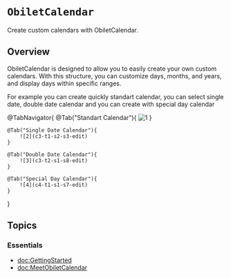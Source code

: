 # ``ObiletCalendar``

Create custom calendars with ObiletCalendar.

## Overview

ObiletCalendar is designed to allow you to easily create your own custom calendars. With this structure, you can customize days, months, and years, and display days within specific ranges.

For example you can create quickly standart calendar, you can select single date, double date calendar and you can create with special day calendar


@TabNavigator{
    @Tab("Standart Calendar"){
        ![1](c1-t2-s1-s3-edit)
    }
    
    @Tab("Single Date Calendar"){
        ![2](c3-t1-s2-s3-edit)
    }
    
    @Tab("Double Date Calendar"){
        ![3](c3-t2-s1-s8-edit) 
    }
    
    @Tab("Special Day Calendar"){
        ![4](c4-t1-s1-s7-edit) 
    }
}



## Topics

### Essentials
- <doc:GettingStarted>
- <doc:MeetObiletCalendar>


